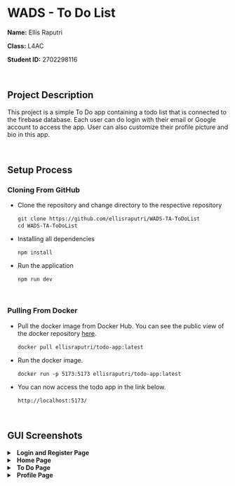 # WADS - To Do List

**Name:** Ellis Raputri

**Class:** L4AC

**Student ID:** 2702298116

<br>

## Project Description
This project is a simple To Do app containing a todo list that is connected to the firebase database. Each user can do login with their email or Google account to access the app. User can also customize their profile picture and bio in this app.

<br>

## Setup Process

### Cloning From GitHub
- Clone the repository and change directory to the respective repository
    ```text
    git clone https://github.com/ellisraputri/WADS-TA-ToDoList
    cd WADS-TA-ToDoList
    ```

- Installing all dependencies
    ```text
    npm install
    ```

- Run the application
    ```text
    npm run dev
    ```

<br>

### Pulling From Docker

- Pull the docker image from Docker Hub. You can see the public view of the docker repository [here](https://hub.docker.com/r/ellisraputri/todo-app).
    ```text
    docker pull ellisraputri/todo-app:latest
    ```

- Run the docker image.
    ```text
    docker run -p 5173:5173 ellisraputri/todo-app:latest
    ```

- You can now access the todo app in the link below.
    ```text
    http://localhost:5173/
    ```


<br>

## GUI Screenshots
<details>
<summary>&ensp;<b>Login and Register Page</b></summary>

- User can log in through the login page and register through the register page.

- If users forgot their password, they can also link to the forgot password page to resend an email to reconfigure their password.

    <img src="documentation/image/login.png" alt ="Login Page Image" width = "600"><br><br>

    <img src="documentation/image/register.png" alt ="Register Page Image" width = "600"><br><br>

    <img src="documentation/image/forgot_password.png" alt ="Forgot Password Page Image" width = "600"><br>

<br>
</details>

<details>
<summary>&ensp;<b>Home Page</b></summary>

- Landing page for the user to proceed to the To Do app.

  <img src="documentation/image/home.png" alt ="Home Page Image" width = "600"><br>

<br>
</details>

<details>
<summary>&ensp;<b>To Do Page</b></summary>

- Contains a simple to do app where users can add, update, or delete their tasks.

  <img src="documentation/image/todo.png" alt ="To Do Page Image" width = "600"><br>

<br>
</details>

<details>
<summary>&ensp;<b>Profile Page</b></summary>

- In this page, users can update their profile picture and bio.

  <img src="documentation/image/profile.png" alt ="Profile Page Image" width = "600"><br>

<br>
</details>


<br>

